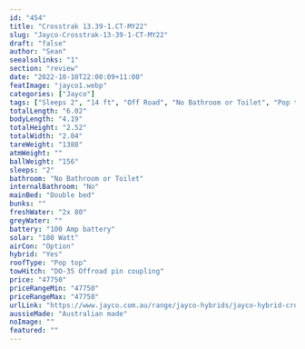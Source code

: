 ```yaml
---
id: "454"
title: "Crosstrak 13.39-1.CT-MY22"
slug: "Jayco-Crosstrak-13-39-1-CT-MY22"
draft: "false"
author: "Sean"
seealsolinks: "1"
section: "review"
date: "2022-10-10T22:00:09+11:00"
featImage: "jayco1.webp"
categories: ["Jayco"]
tags: ["Sleeps 2", "14 ft", "Off Road", "No Bathroom or Toilet", "Pop top", "Under 50k"]
totalLength: "6.02"
bodyLength: "4.19"
totalHeight: "2.52"
totalWidth: "2.04"
tareWeight: "1388"
atmWeight: ""
ballWeight: "156"
sleeps: "2"
bathroom: "No Bathroom or Toilet"
internalBathroom: "No"
mainBed: "Double bed"
bunks: ""
freshWater: "2x 80"
greyWater: ""
battery: "100 Amp battery"
solar: "180 Watt"
airCon: "Option"
hybrid: "Yes"
roofType: "Pop top"
towHitch: "DO-35 Offroad pin coupling"
price: "47750"
priceRangeMin: "47750"
priceRangeMax: "47750"
urlLink: "https://www.jayco.com.au/range/jayco-hybrids/jayco-hybrid-crosstrak"
aussieMade: "Australian made"
noImage: ""
featured: ""
---
```

